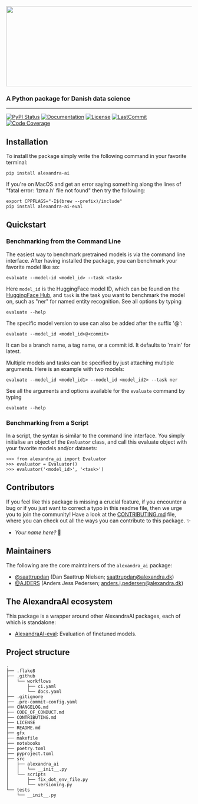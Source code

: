 <div align='center'>
 <img src="https://raw.githubusercontent.com/alexandrainst/AlexandraAI/docs/add-logo/gfx/alexandra-ai-logo-dark.png" width="517" height="217">
</div>

### A Python package for Danish data science

______________________________________________________________________
[![PyPI Status](https://badge.fury.io/py/alexandra_ai.svg)](https://pypi.org/project/alexandra_ai/)
[![Documentation](https://img.shields.io/badge/docs-passing-green)](https://alexandrainst.github.io/AlexandraAI/alexandra_ai.html)
[![License](https://img.shields.io/github/license/alexandrainst/AlexandraAI)](https://github.com/alexandrainst/AlexandraAI/blob/main/LICENSE)
[![LastCommit](https://img.shields.io/github/last-commit/alexandrainst/AlexandraAI)](https://github.com/alexandrainst/AlexandraAI/commits/main)
[![Code Coverage](https://img.shields.io/badge/Coverage-100%25-brightgreen.svg)](https://github.com/alexandrainst/AlexandraAI/tree/main/tests)

## Installation

To install the package simply write the following command in your favorite terminal:

```
pip install alexandra-ai
```

If you're on MacOS and get an error saying something along the lines of "fatal error:
'lzma.h' file not found" then try the following:

```
export CPPFLAGS="-I$(brew --prefix)/include"
pip install alexandra-ai-eval
```

## Quickstart

### Benchmarking from the Command Line

The easiest way to benchmark pretrained models is via the command line interface. After
having installed the package, you can benchmark your favorite model like so:

```
evaluate --model-id <model_id> --task <task>
```

Here `model_id` is the HuggingFace model ID, which can be found on the [HuggingFace
Hub](https://huggingface.co/models), and `task` is the task you want to benchmark the
model on, such as "ner" for named entity recognition. See all options by typing

```
evaluate --help
```

The specific model version to use can also be added after the suffix '@':

```
evaluate --model_id <model_id>@<commit>
```

It can be a branch name, a tag name, or a commit id. It defaults to 'main' for latest.

Multiple models and tasks can be specified by just attaching multiple arguments. Here
is an example with two models:

```
evaluate --model_id <model_id1> --model_id <model_id2> --task ner
```

See all the arguments and options available for the `evaluate` command by typing

```
evaluate --help
```

### Benchmarking from a Script

In a script, the syntax is similar to the command line interface. You simply initialise
an object of the `Evaluator` class, and call this evaluate object with your favorite
models and/or datasets:

```
>>> from alexandra_ai import Evaluator
>>> evaluator = Evaluator()
>>> evaluator('<model_id>', '<task>')
```

## Contributors

If you feel like this package is missing a crucial feature, if you encounter a bug or
if you just want to correct a typo in this readme file, then we urge you to join the
community! Have a look at the [CONTRIBUTING.md](./CONTRIBUTING.md) file, where you can
check out all the ways you can contribute to this package. :sparkles:

- _Your name here?_ :tada:

## Maintainers

The following are the core maintainers of the `alexandra_ai` package:

- [@saattrupdan](https://github.com/saattrupdan) (Dan Saattrup Nielsen; saattrupdan@alexandra.dk)
- [@AJDERS](https://github.com/AJDERS) (Anders Jess Pedersen; anders.j.pedersen@alexandra.dk)

## The AlexandraAI ecosystem

This package is a wrapper around other AlexandraAI packages, each of which is standalone:

- [AlexandraAI-eval](https://github.com/alexandrainst/AlexandraAI-eval): Evaluation of finetuned models.

## Project structure

```
.
├── .flake8
├── .github
│   └── workflows
│       ├── ci.yaml
│       └── docs.yaml
├── .gitignore
├── .pre-commit-config.yaml
├── CHANGELOG.md
├── CODE_OF_CONDUCT.md
├── CONTRIBUTING.md
├── LICENSE
├── README.md
├── gfx
├── makefile
├── notebooks
├── poetry.toml
├── pyproject.toml
├── src
│   ├── alexandra_ai
│   │   └── __init__.py
│   └── scripts
│       ├── fix_dot_env_file.py
│       └── versioning.py
└── tests
    └── __init__.py
```
